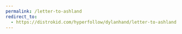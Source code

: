 ```yaml
---
permalink: /letter-to-ashland
redirect_to:
  - https://distrokid.com/hyperfollow/dylanhand/letter-to-ashland
---
```

